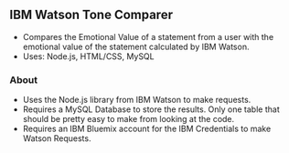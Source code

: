 ## IBM Watson Tone Comparer
 - Compares the Emotional Value of a statement from a user with the emotional value of the statement calculated by IBM Watson. 
 - Uses: Node.js, HTML/CSS, MySQL

### About
 - Uses the Node.js library from IBM Watson to make requests.
 - Requires a MySQL Database to store the results. Only one table that should be pretty easy to make from looking at the code.
 - Requires an IBM Bluemix account for the IBM Credentials to make Watson Requests.
